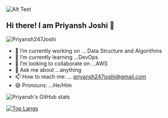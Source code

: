 ![Alt Text](https://media3.giphy.com/media/5aY7BIL8PoLL9nwa3p/source.gif)
### <p align="left"><big>Hi there! I am Priyansh Joshi 👋</big></p>
<p align="left"> 
<img src="https://komarev.com/ghpvc/?username=USERNAME&label=Views&color=blue&style=plastic" alt="Priyansh247Joshi" />
 </p>

- </h1>🔭 I’m currently working on ... Data Structure and Algorithms</h1>
- 🌱 I’m currently learning ...DevOps
- 👯 I’m looking to collaborate on ...AWS
- 💬 Ask me about ...anything
- 📫 How to reach me: ... priyansh247joshi@gmail.com
- 😄 Pronouns: ...He/Him                                        


![Priyansh's GitHub stats](https://github-readme-stats.vercel.app/api?username=Priyansh247Joshi&show_icons=true)

[![Top Langs](https://github-readme-stats.vercel.app/api/top-langs/?username=Priyansh247Joshi&layout=compact)](https://github.com/Priyansh247Joshi/github-readme-stats)


